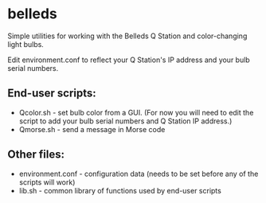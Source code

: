 # belleds
Simple utilities for working with the Belleds Q Station and color-changing light bulbs.

Edit environment.conf to reflect your Q Station's IP address and your bulb serial numbers.

End-user scripts:
-----------------
* Qcolor.sh - set bulb color from a GUI.  (For now you will need to edit the script to add your bulb serial numbers and Q Station IP address.)
* Qmorse.sh - send a message in Morse code

Other files:
------------
* environment.conf - configuration data (needs to be set before any of the scripts will work)
* lib.sh - common library of functions used by end-user scripts
